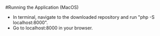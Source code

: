 #Running the Application (MacOS)
- In terminal, navigate to the downloaded repository and run "php -S localhost:8000".
- Go to localhost:8000 in your browser.